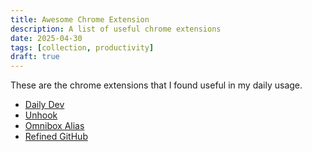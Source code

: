 ```yaml
---
title: Awesome Chrome Extension
description: A list of useful chrome extensions
date: 2025-04-30
tags: [collection, productivity]
draft: true
---
```


These are the chrome extensions that I found useful in my daily usage.
- [Daily Dev]()
- [Unhook]()
- [Omnibox Alias]()
- [Refined GitHub]()

